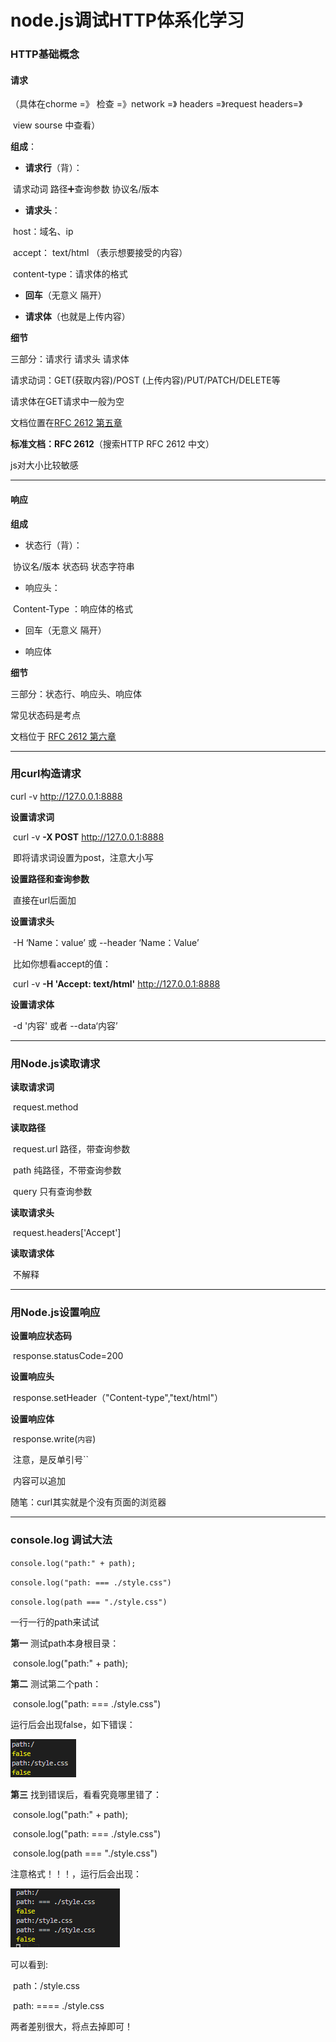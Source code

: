 # node.js调试HTTP体系化学习

### HTTP基础概念

#### 请求

（具体在chorme =》 检查 =》network =》 headers =》request headers=》

​     view sourse 中查看）

  **组成**：

- **请求行**（背）： 

​                             请求动词  路径➕查询参数 协议名/版本

- **请求头**：

​                             host：域名、ip

​                             accept： text/html （表示想要接受的内容）

​                             content-type：请求体的格式

- **回车**（无意义 隔开）

- **请求体**（也就是上传内容）

 **细节**

三部分：请求行 请求头 请求体

请求动词：GET(获取内容)/POST (上传内容)/PUT/PATCH/DELETE等

请求体在GET请求中一般为空

文档位置在[RFC 2612 第五章](https://www.w3.org/Protocols/rfc2616/rfc2616-sec5.html)

**标准文档：RFC 2612**（搜索HTTP RFC 2612 中文）

js对大小比较敏感

---

#### 响应

**组成**

- 状态行（背）：

​                         协议名/版本 状态码 状态字符串

- 响应头：

​                           Content-Type ：响应体的格式

-  回车（无意义 隔开）

- 响应体

**细节**

   三部分：状态行、响应头、响应体

   常见状态码是考点

   文档位于 [RFC 2612 第六章](https://www.w3.org/Protocols/rfc2616/rfc2616-sec6.html)

---

### 用curl构造请求

curl -v http://127.0.0.1:8888

**设置请求词**

​                                   curl -v **-X POST** http://127.0.0.1:8888

​                                   即将请求词设置为post，注意大小写

**设置路径和查询参数**

​                                   直接在url后面加                          

**设置请求头**

​                                   -H  ‘Name：value’ 或 --header ‘Name：Value’

​                                   比如你想看accept的值：

​                                 curl -v **-H 'Accept: text/html'**  http://127.0.0.1:8888

**设置请求体**

​                                   -d '内容' 或者 --data‘内容’

---

### 用Node.js读取请求

**读取请求词**

​                       request.method

**读取路径**

​                       request.url 路径，带查询参数

​                       path 纯路径，不带查询参数

​                       query 只有查询参数

**读取请求头**

​                        request.headers['Accept']

**读取请求体**

​                        不解释

---

### 用Node.js设置响应

**设置响应状态码**

​                            response.statusCode=200

**设置响应头**

​                            response.setHeader（"Content-type","text/html"）                        

**设置响应体**

​                            response.write(`内容`) 

​                            注意，是反单引号``

​                            内容可以追加

随笔：curl其实就是个没有页面的浏览器

---

### console.log 调试大法

 `console.log("path:" + path);`

 `console.log("path: === ./style.css")`

 `console.log(path === "./style.css")`

一行一行的path来试试

**第一** 测试path本身根目录： 

​                                  console.log("path:" + path);

**第二** 测试第二个path：

​                                  console.log("path: === ./style.css")

运行后会出现false，如下错误：

  ![](.\picture\6.png)                              

**第三** 找到错误后，看看究竟哪里错了：

​                                  console.log("path:" + path);

​                                  console.log("path: === ./style.css")

​                                  console.log(path === "./style.css")

 注意格式！！！，运行后会出现：

![](.\picture\7.png)

可以看到:

​                                  path：/style.css

​                                  path: ==== ./style.css

两者差别很大，将点去掉即可！

